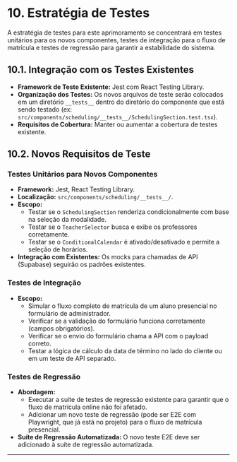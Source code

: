 # 10. Estratégia de Testes

A estratégia de testes para este aprimoramento se concentrará em testes unitários para os novos componentes, testes de integração para o fluxo de matrícula e testes de regressão para garantir a estabilidade do sistema.

## 10.1. Integração com os Testes Existentes
*   **Framework de Teste Existente:** Jest com React Testing Library.
*   **Organização dos Testes:** Os novos arquivos de teste serão colocados em um diretório `__tests__` dentro do diretório do componente que está sendo testado (ex: `src/components/scheduling/__tests__/SchedulingSection.test.tsx`).
*   **Requisitos de Cobertura:** Manter ou aumentar a cobertura de testes existente.

## 10.2. Novos Requisitos de Teste

### **Testes Unitários para Novos Componentes**
*   **Framework:** Jest, React Testing Library.
*   **Localização:** `src/components/scheduling/__tests__/`.
*   **Escopo:**
    *   Testar se o `SchedulingSection` renderiza condicionalmente com base na seleção da modalidade.
    *   Testar se o `TeacherSelector` busca e exibe os professores corretamente.
    *   Testar se o `ConditionalCalendar` é ativado/desativado e permite a seleção de horários.
*   **Integração com Existentes:** Os mocks para chamadas de API (Supabase) seguirão os padrões existentes.

### **Testes de Integração**
*   **Escopo:**
    *   Simular o fluxo completo de matrícula de um aluno presencial no formulário de administrador.
    *   Verificar se a validação do formulário funciona corretamente (campos obrigatórios).
    *   Verificar se o envio do formulário chama a API com o payload correto.
    *   Testar a lógica de cálculo da data de término no lado do cliente ou em um teste de API separado.

### **Testes de Regressão**
*   **Abordagem:**
    *   Executar a suíte de testes de regressão existente para garantir que o fluxo de matrícula online não foi afetado.
    *   Adicionar um novo teste de regressão (pode ser E2E com Playwright, que já está no projeto) para o fluxo de matrícula presencial.
*   **Suíte de Regressão Automatizada:** O novo teste E2E deve ser adicionado à suíte de regressão automatizada.

---